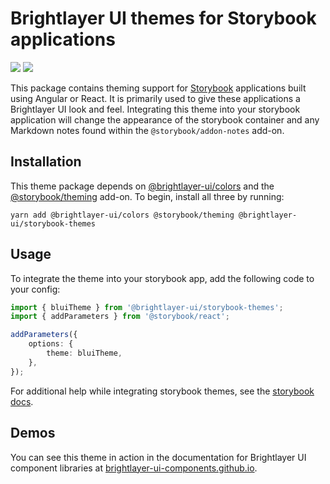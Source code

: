 # Brightlayer UI themes for Storybook applications
[![](https://img.shields.io/circleci/project/github/brightlayer-ui/storybook-themes/master.svg?style=flat)](https://circleci.com/gh/brightlayer-ui/storybook-themes/tree/master)
[![](https://img.shields.io/npm/v/@brightlayer-ui/storybook-themes.svg?label=@brightlayer-ui/storybook-themes&style=flat)](https://www.npmjs.com/package/@brightlayer-ui/storybook-themes)

This package contains theming support for [Storybook](https://storybook.js.org/) applications built using Angular or React. It is primarily used to give these applications a Brightlayer UI look and feel. Integrating this theme into your storybook application will change the appearance of the storybook container and any Markdown notes found within the `@storybook/addon-notes` add-on.

## Installation

This theme package depends on [@brightlayer-ui/colors](https://www.npmjs.com/package/@brightlayer-ui/colors) and the [@storybook/theming](https://www.npmjs.com/package/@storybook/theming) add-on. To begin, install all three by running:

```
yarn add @brightlayer-ui/colors @storybook/theming @brightlayer-ui/storybook-themes
```

## Usage

To integrate the theme into your storybook app, add the following code to your config:

```typescript
import { bluiTheme } from '@brightlayer-ui/storybook-themes';
import { addParameters } from '@storybook/react';

addParameters({
    options: {
        theme: bluiTheme,
    },
});
```

For additional help while integrating storybook themes, see the [storybook docs](https://storybook.js.org/docs/configurations/theming/).

## Demos

You can see this theme in action in the documentation for Brightlayer UI component libraries at [brightlayer-ui-components.github.io](https://brightlayer-ui-components.github.io).
